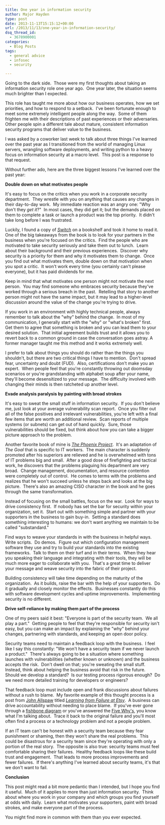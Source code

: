 ```yaml
---
title: One year in information security
author: Major Hayden
type: post
date: 2013-11-13T15:15:12+00:00
url: /2013/11/13/one-year-in-information-security/
dsq_thread_id:
  - 3678900001
categories:
  - Blog Posts
tags:
  - general advice
  - infosec
  - security

---
```

Going to the dark side.  Those were my first thoughts about taking an information security role one year ago.  One year later, the situation seems much brighter than I expected.

This role has taught me more about how our business operates, how we set priorities, and how to respond to a setback.  I've been fortunate enough to meet some extremely intelligent people along the way.  Some of them frighten me with their descriptions of past experiences or their adversaries.  Other people spin a different tale about mature, consistent information security programs that deliver value to the business.

I was asked by a coworker last week to talk about three things I've learned over the past year as I transitioned from the world of managing Linux servers, wrangling software deployments, and writing python to a heavy focus on information security at a macro level.  This post is a response to that request.

Without further ado, here are the three biggest lessons I've learned over the past year:

**Double down on what motivates people**

It's easy to focus on the critics when you work in a corporate security department.  They wrestle with you on anything that causes any changes in their day-to-day work.  My immediate reaction was an angry one: "Why don't they _get it_?"  In most cases, they did get it; but the demands placed on them to complete a task or launch a product was the top priority.  It didn't take long before I was frustrated.

Luckily, I found a copy of [_Switch_][1] on a bookshelf and took it home to read it.  One of the big takeaways from the book is to look for your partners in the business when you're focused on the critics.  Find the people who are motivated to take security seriously and take them out to lunch.  Learn about their background and their previous experiences.  Discover why security is a priority for them and why it motivates them to change.  Once you find out what motivates them, double down on that motivation when you spot a critic.  It won't work every time (you certainly can't please everyone), but it has paid dividends for me.

Keep in mind that what motivates one person might not motivate the next person.  You may find someone who embraces security because they've worked through a serious breach in the past.  Retelling that story to another person might not have the same impact, but it may lead to a higher-level discussion around the value of the change you're trying to drive.

If you work in an environment with highly technical people, always remember to talk about the "why" behind the change.  In most of my communication, I generally start with the "why" or "what's broken" first.  Get them to agree that something is broken and you can lead them to your desired solution.  That initial agreement builds trust and it allows you to revert back to a common ground in case the conversation goes astray. A former manager taught me this method and it works extremely well.

I prefer to talk about things you should do rather than the things you shouldn't, but there are two critical things I have to mention.  Don't spread fear, uncertainty and doubt (FUD).  Also, certifications don't make you an expert.  When people feel that you're constantly throwing out doomsday scenarios or you're grandstanding with alphabet soup after your name, they'll become desensitized to your message.  The difficulty involved with changing their minds is then ratcheted up another level.

**Evade analysis paralysis by painting with broad strokes**

It's easy to sweat the small stuff in information security.  If you don't believe me, just look at your average vulnerability scan report.  Once you filter out all of the false positives and irrelevant vulnerabilities, you're left with a final few items that are worth an additional review.  Scan reports of multiple systems (or subnets) can get out of hand quickly.  Sure, those vulnerabilities should be fixed, but think about how you can take a bigger picture approach to the problem.

Another favorite book of mine is [_The Phoenix Project_][2].  It's an adaptation of _The Goal_ that is specific to IT workers.  The main character is suddenly promoted after his superiors are relieved and he is overwhelmed with tons of IT problems big and small.  After a good dose of firefighting and tactical work, he discovers that the problems plaguing his department are very broad.  Change management, documentation, and resource contention were completely out of control.  He comes to terms with the problems and realizes that he won't succeed unless he steps back and looks at the big picture.  There's also an amazing CISO character in the book and he goes through the same transformation.

Instead of focusing on the small battles, focus on the war.  Look for ways to drive consistency first.  If nobody has set the bar for security within your organization, set it.  Start out with something simple and partner with your supporters in the business to gain buy-in.  Setting a standard does something interesting to humans: we don't want anything we maintain to be called "substandard."

Find ways to weave your standards in with the business in helpful ways.  Write scripts.  Do demos.  Figure out which configuration management software they use and try to build your standards into the existing frameworks.  Talk to them on their turf and in their terms.  When they hear you speaking their language and integrating with their tools, they will be much more eager to collaborate with you.  That's a great time to deliver your message and weave security into the fabric of their project.

Building consistency will take time depending on the maturity of the organization.  As it builds, raise the bar with the help of your supporters.  Do it gradually and closely monitor the effects.  Businesses constantly do this with software development cycles and uptime improvements.  Implementing security is no different.

**Drive self-reliance by making them part of the process**

One of my peers said it best: "Everyone is part of the security team.  We all play a part."  Getting people to feel that they're responsible for security isn't easy, but you can make an impact by explaining the "why" behind your changes, partnering with standards, and keeping an open door policy.

Security teams need to maintain a feedback loop with the business.  I feel like I say this constantly: "We won't have a security team if we never launch a product."  There's always going to be a situation where something launches with vulnerabilities (whether known or unknown) and the business accepts the risk.  Don't dwell on that; you're sweating the small stuff.  Instead, think about helping the business avoid that risk in the future.  Should we develop a standard?  Is our testing process rigorous enough?  Do we need more detailed training for developers or engineers?

That feedback loop must include open and frank discussions about failures without a rush to blame.  My favorite example of this thought process is a post from [John Allspaw][3] titled [_Learning from Failure at Etsy_][4].  A business can drive accountability without needing to place blame.  If you've ever gone through a [fishbone diagram][5] or you've answered the [Five Why's][6], you know what I'm talking about.  Trace it back to the original failure and you'll most often find a process or a technology problem and not a people problem.

If an IT team can't be honest with a security team because they fear punishment or shaming, then they won't share the real problems.  This could be disastrous for a security team since they're operating with only a portion of the real story.  The opposite is also true: security teams must feel comfortable sharing their failures.  Healthy feedback loops like these build trust and engagement.  That leads to more process improvements and fewer failures.  If there's anything I've learned about security teams, it's that we don't want to fail.

**Conclusion**

This post might read a bit more pedantic than I intended, but I hope you find it useful.  Much of it applies to more than just information security.  Think about where you work in your company and which groups you find yourself at odds with daily.  Learn what motivates your supporters, paint with broad strokes, and make everyone part of the process.

You might find more in common with them than you ever expected.

 [1]: http://heathbrothers.com/books/switch/
 [2]: http://itrevolution.com/books/phoenix-project-devops-book/
 [3]: https://twitter.com/allspaw
 [4]: http://www.kitchensoap.com/2013/09/30/learning-from-failure-at-etsy/
 [5]: http://en.wikipedia.org/wiki/Ishikawa_diagram
 [6]: http://en.wikipedia.org/wiki/5_Whys
